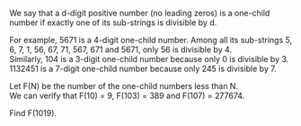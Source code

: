   <p>We say that a d-digit positive number (no leading zeros) is a one-child number if exactly one of its sub-strings is divisible by d.</p>    <p>For example, 5671 is a 4-digit one-child number. Among all its sub-strings 5, 6, 7, 1, 56, 67, 71, 567, 671 and 5671, only 56 is divisible by 4.<br />  Similarly, 104 is a 3-digit one-child number because only 0 is divisible by 3.<br />  1132451 is a 7-digit one-child number because only 245 is divisible by 7.</p>    <p>Let F(N) be the number of the one-child numbers less than N.<br />  We can verify that F(10) = 9, F(103) = 389 and F(107) = 277674.</p>    <p>Find F(1019).</p>  